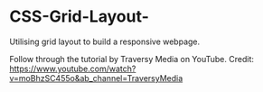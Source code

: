 # CSS-Grid-Layout-
Utilising grid layout to build a responsive webpage.

Follow through the tutorial by Traversy Media on YouTube.
Credit: https://www.youtube.com/watch?v=moBhzSC455o&ab_channel=TraversyMedia

